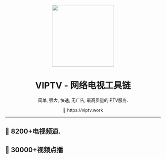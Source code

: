 <p align="center">
<img src="https://raw.githubusercontent.com/viptv-work/viptv-work.github.io/master/docs/VIPTV-LOGO-LONG-FINAL%401x-600x175.png" height="200">
</p>
<h1 align="center">
 VIPTV - 网络电视工具链 
</h1>
<p align="center">
 简单, 强大, 快速, 无广告, 最高质量的IPTV服务. 
<p>
<p align="center">
  🔗 https://viptv.work
</p>

----
## 👋 8200+电视频道.

<sub>
</sub>

## 👋 30000+视频点播

<sub> 
</sub>
